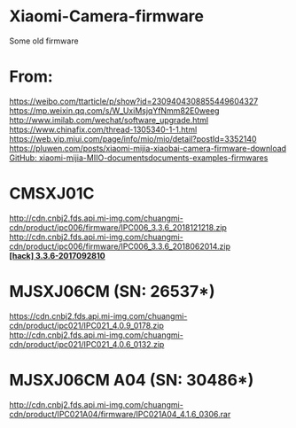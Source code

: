 # Xiaomi-Camera-firmware
Some old firmware

# From:
https://weibo.com/ttarticle/p/show?id=2309404308855449604327  
https://mp.weixin.qq.com/s/W_UxiMsjqYfNmm82E0weeg  
http://www.imilab.com/wechat/software_upgrade.html  
https://www.chinafix.com/thread-1305340-1-1.html  
https://web.vip.miui.com/page/info/mio/mio/detail?postId=3352140  
https://pluwen.com/posts/xiaomi-mijia-xiaobai-camera-firmware-download  
[GitHub: xiaomi-mijia-MIIO-documentsdocuments-examples-firmwares](https://github.com/sunxueliang96/xiaomi-mijia-MIIO-documentsdocuments-examples-firmwares/blob/0b3a6eed97132cbb6017c749a66b2691871ec522/%E5%B0%8F%E7%B1%B3%E7%B1%B3%E5%AE%B6%E6%91%84%E5%83%8F%E5%A4%B4%E6%9C%80%E6%96%B0%E6%9C%80%E5%85%A8%E5%9B%BA%E4%BB%B6%E4%B8%8B%E8%BD%BD%E5%9C%B0%E5%9D%80.txt)

# CMSXJ01C
http://cdn.cnbj2.fds.api.mi-img.com/chuangmi-cdn/product/ipc006/firmware/IPC006_3.3.6_2018121218.zip  
http://cdn.cnbj2.fds.api.mi-img.com/chuangmi-cdn/product/ipc006/firmware/IPC006_3.3.6_2018062014.zip  
**[[hack] 3.3.6-2017092810](https://www.github.com/intentionstore/chuangmi-720p-hacks)**

# MJSXJ06CM  (SN: 26537*)
https://cdn.cnbj2.fds.api.mi-img.com/chuangmi-cdn/product/ipc021/IPC021_4.0.9_0178.zip  
http://cdn.cnbj2.fds.api.mi-img.com/chuangmi-cdn/product/ipc021/IPC021_4.0.6_0132.zip  

# MJSXJ06CM  A04 (SN: 30486*)
http://cdn.cnbj2.fds.api.mi-img.com/chuangmi-cdn/product/IPC021A04/firmware/IPC021A04_4.1.6_0306.rar
